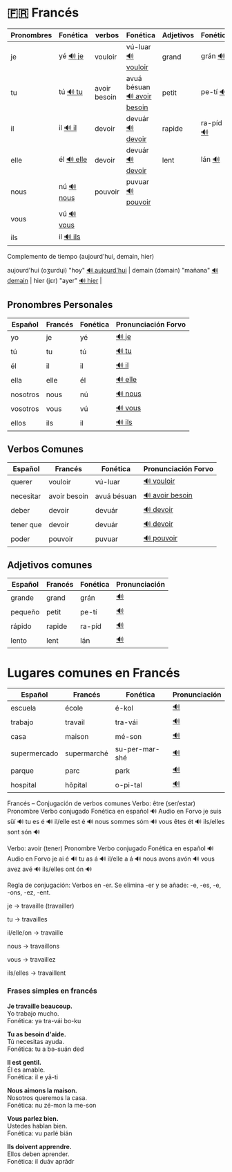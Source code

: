 # 🇫🇷 Francés

| Pronombres | Fonética |  verbos | Fonética | Adjetivos |  Fonética   |   Lugares| Fonética |
|-------|----------|---------------------|--------------------|---------------------|--------------------|---------------------|--------------------|
|  je      | yé        [🔊 je](https://forvo.com/word/je/) |vouloir | vú-luar    [🔊 vouloir](https://forvo.com/word/vouloir/) | grand | grán  [🔊](https://forvo.com/word/grand/#fr) | école | é-kol [🔊](https://forvo.com/word/%C3%A9cole/#fr) |
|  tu      | tú       [🔊 tu](https://forvo.com/word/tu/) |avoir besoin | avuá bésuan  [🔊 avoir besoin](https://forvo.com/word/avoir_besoin/) |petit | pe-tí  [🔊](https://forvo.com/word/petit/#fr) | travail | tra-vái  [🔊](https://forvo.com/word/travail/#fr) |
| il      | il        [🔊 il](https://forvo.com/word/il/) |devoir  | devuár     [🔊 devoir](https://forvo.com/word/devoir/) | rapide | ra-píd  [🔊](https://forvo.com/word/rapide/#fr) | maison | mé-son  [🔊](https://forvo.com/word/maison/#fr) |
|  elle    | él       [🔊 elle](https://forvo.com/word/elle/) | devoir  | devuár     [🔊 devoir](https://forvo.com/word/devoir/) |lent | lán  [🔊](https://forvo.com/word/lent/#fr) |supermarché | su-per-mar-shé  [🔊](https://forvo.com/word/supermarch%C3%A9/#fr) |
|nous    | nú        [🔊 nous](https://forvo.com/word/nous/) |pouvoir | puvuar     [🔊 pouvoir](https://forvo.com/word/pouvoir/) | ||parc | park  [🔊](https://forvo.com/word/parc/#fr) |hôpital | o-pi-tal  [🔊](https://forvo.com/word/h%C3%B4pital/#fr) |
| vous    | vú        [🔊 vous](https://forvo.com/word/vous/) |||||
| ils     | il        [🔊 ils](https://forvo.com/word/ils/) |||||

Complemento de tiempo (aujourd'hui, demain, hier)

aujourd'hui (oʒurdɥi) "hoy" [🔊 aujourd'hui](https://forvo.com/word/aujourd'hui/) |
demain (dəmain) "mañana" [🔊 demain](https://forvo.com/word/demain/) |
hier (jɛr) "ayer" [🔊 hier](https://forvo.com/word/hier/) |
## Pronombres Personales

| Español   | Francés | Fonética | Pronunciación Forvo |
|-----------|---------|----------|---------------------|
| yo        | je      | yé       | [🔊 je](https://forvo.com/word/je/) |
| tú        | tu      | tú       | [🔊 tu](https://forvo.com/word/tu/) |
| él        | il      | il       | [🔊 il](https://forvo.com/word/il/) |
| ella      | elle    | él       | [🔊 elle](https://forvo.com/word/elle/) |
| nosotros  | nous    | nú       | [🔊 nous](https://forvo.com/word/nous/) |
| vosotros  | vous    | vú       | [🔊 vous](https://forvo.com/word/vous/) |
| ellos     | ils     | il       | [🔊 ils](https://forvo.com/word/ils/) |

## Verbos Comunes

| Español   | Francés | Fonética  | Pronunciación Forvo |
|-----------|---------|-----------|---------------------|
| querer    | vouloir | vú-luar   | [🔊 vouloir](https://forvo.com/word/vouloir/) |
| necesitar | avoir besoin | avuá bésuan | [🔊 avoir besoin](https://forvo.com/word/avoir_besoin/) |
| deber     | devoir  | devuár    | [🔊 devoir](https://forvo.com/word/devoir/) |
| tener que | devoir  | devuár    | [🔊 devoir](https://forvo.com/word/devoir/) |
| poder     | pouvoir | puvuar    | [🔊 pouvoir](https://forvo.com/word/pouvoir/) |

## Adjetivos comunes

| Español | Francés | Fonética | Pronunciación |
|---------|--------|----------|----------------|
| grande | grand | grán | [🔊](https://forvo.com/word/grand/#fr) |
| pequeño | petit | pe-tí | [🔊](https://forvo.com/word/petit/#fr) |
| rápido | rapide | ra-píd | [🔊](https://forvo.com/word/rapide/#fr) |
| lento | lent | lán | [🔊](https://forvo.com/word/lent/#fr) |

# Lugares comunes en Francés

| Español | Francés | Fonética | Pronunciación |
|---------|--------|----------|----------------|
| escuela | école | é-kol | [🔊](https://forvo.com/word/%C3%A9cole/#fr) |
| trabajo | travail | tra-vái | [🔊](https://forvo.com/word/travail/#fr) |
| casa | maison | mé-son | [🔊](https://forvo.com/word/maison/#fr) |
| supermercado | supermarché | su-per-mar-shé | [🔊](https://forvo.com/word/supermarch%C3%A9/#fr) |
| parque | parc | park | [🔊](https://forvo.com/word/parc/#fr) |
| hospital | hôpital | o-pi-tal | [🔊](https://forvo.com/word/h%C3%B4pital/#fr) |

Francés – Conjugación de verbos comunes
Verbo: être (ser/estar)
Pronombre	Verbo conjugado	Fonética en español	🔊 Audio en Forvo
je	suis	süí	🔊
tu	es	é	🔊
il/elle	est	é	🔊
nous	sommes	sóm	🔊
vous	êtes	ét	🔊
ils/elles	sont	són	🔊

Verbo: avoir (tener)
Pronombre	Verbo conjugado	Fonética en español	🔊 Audio en Forvo
je	ai	é	🔊
tu	as	á	🔊
il/elle	a	á	🔊
nous	avons	avón	🔊
vous	avez	avé	🔊
ils/elles	ont	ón	🔊


Regla de conjugación: Verbos en -er. Se elimina -er y se añade:
-e, -es, -e, -ons, -ez, -ent.

je → travaille (travailler)

tu → travailles

il/elle/on → travaille

nous → travaillons

vous → travaillez

ils/elles → travaillent

### Frases simples en francés

**Je travaille beaucoup.**  
Yo trabajo mucho.  
Fonética: yə tra-vái bo-ku

**Tu as besoin d'aide.**  
Tú necesitas ayuda.  
Fonética: tu a bə-suán ded

**Il est gentil.**  
Él es amable.  
Fonética: il e yã-ti

**Nous aimons la maison.**  
Nosotros queremos la casa.  
Fonética: nu zé-mon la me-son

**Vous parlez bien.**  
Ustedes hablan bien.  
Fonética: vu parlé bián

**Ils doivent apprendre.**  
Ellos deben aprender.  
Fonética: il duáv aprãdr

